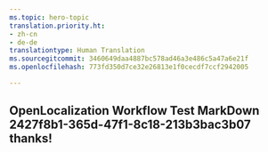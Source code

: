 ```yaml
---
ms.topic: hero-topic
translation.priority.ht:
- zh-cn
- de-de
translationtype: Human Translation
ms.sourcegitcommit: 3460649daa4887bc578ad46a3e486c5a47a6e21f
ms.openlocfilehash: 773fd350d7ce32e26813e1f0cecdf7ccf2942005

---
```

## OpenLocalization Workflow Test MarkDown 2427f8b1-365d-47f1-8c18-213b3bac3b07 thanks!



<!--HONumber=Sep16_HO1-->


